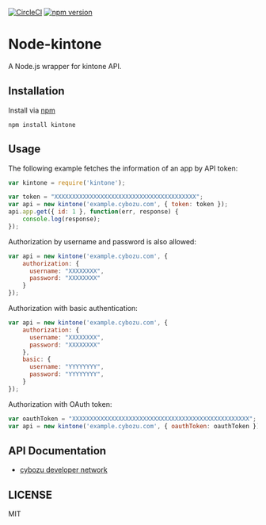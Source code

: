 [![CircleCI](https://circleci.com/gh/ueokande/node-kintone.svg?style=svg)](https://circleci.com/gh/ueokande/node-kintone)
[![npm version](https://badge.fury.io/js/kintone.svg)](https://badge.fury.io/js/kintone)


Node-kintone
============

A Node.js wrapper for kintone API.

Installation
------------

Install via [npm](https://www.npmjs.com/package/kintone)

```
npm install kintone
```

Usage
-----

The following example fetches the information of an app by API token:

```javascript
var kintone = require('kintone');

var token = "XXXXXXXXXXXXXXXXXXXXXXXXXXXXXXXXXXXXXXXX";
var api = new kintone('example.cybozu.com', { token: token });
api.app.get({ id: 1 }, function(err, response) {
    console.log(response);
});
```

Authorization by username and password is also allowed:

```javascript
var api = new kintone('example.cybozu.com', {
    authorization: {
      username: "XXXXXXXX",
      password: "XXXXXXXX"
    }
});
```

Authorization with basic authentication:

```javascript
var api = new kintone('example.cybozu.com', {
    authorization: {
      username: "XXXXXXXX",
      password: "XXXXXXXX"
    },
    basic: {
      username: "YYYYYYYY",
      password: "YYYYYYYY",
    }
});
```

Authorization with OAuth token:

```javascript
var oauthToken = "XXXXXXXXXXXXXXXXXXXXXXXXXXXXXXXXXXXXXXXXXXXXXXXXXX";
var api = new kintone('example.cybozu.com', { oauthToken: oauthToken });
```

API Documentation
-----------------

- [cybozu developer network](https://cybozudev.zendesk.com/)

LICENSE
-------

MIT

